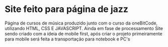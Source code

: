 <h1> Site feito para página de jazz </h1>
Página de cursos de música produzido junto com o curso da oneBitCode, utilizando HTML, CSS E JAVASCRIPT. Ainda em fase de processamento
Site sendo criado com a ideia de mobile first, após criar o projeto primeiramente para mobile será feita a transportação para notebook e PC's
